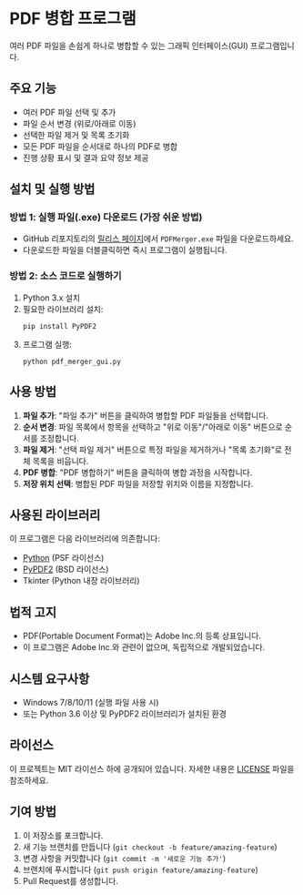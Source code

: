 # PDF 병합 프로그램

여러 PDF 파일을 손쉽게 하나로 병합할 수 있는 그래픽 인터페이스(GUI) 프로그램입니다.

## 주요 기능

- 여러 PDF 파일 선택 및 추가
- 파일 순서 변경 (위로/아래로 이동)
- 선택한 파일 제거 및 목록 초기화
- 모든 PDF 파일을 순서대로 하나의 PDF로 병합
- 진행 상황 표시 및 결과 요약 정보 제공

## 설치 및 실행 방법

### 방법 1: 실행 파일(.exe) 다운로드 (가장 쉬운 방법)

- GitHub 리포지토리의 [릴리스 페이지](https://github.com/nebulakes/pdf_merger/releases)에서 `PDFMerger.exe` 파일을 다운로드하세요.
- 다운로드한 파일을 더블클릭하면 즉시 프로그램이 실행됩니다.

### 방법 2: 소스 코드로 실행하기

1. Python 3.x 설치
2. 필요한 라이브러리 설치:
   ```
   pip install PyPDF2
   ```
3. 프로그램 실행:
   ```
   python pdf_merger_gui.py
   ```

## 사용 방법

1. **파일 추가**: "파일 추가" 버튼을 클릭하여 병합할 PDF 파일들을 선택합니다.
2. **순서 변경**: 파일 목록에서 항목을 선택하고 "위로 이동"/"아래로 이동" 버튼으로 순서를 조정합니다.
3. **파일 제거**: "선택 파일 제거" 버튼으로 특정 파일을 제거하거나 "목록 초기화"로 전체 목록을 비웁니다.
4. **PDF 병합**: "PDF 병합하기" 버튼을 클릭하여 병합 과정을 시작합니다.
5. **저장 위치 선택**: 병합된 PDF 파일을 저장할 위치와 이름을 지정합니다.

## 사용된 라이브러리

이 프로그램은 다음 라이브러리에 의존합니다:
- [Python](https://www.python.org/) (PSF 라이선스)
- [PyPDF2](https://pypi.org/project/PyPDF2/) (BSD 라이선스)
- Tkinter (Python 내장 라이브러리)

## 법적 고지

- PDF(Portable Document Format)는 Adobe Inc.의 등록 상표입니다.
- 이 프로그램은 Adobe Inc.와 관련이 없으며, 독립적으로 개발되었습니다.

## 시스템 요구사항

- Windows 7/8/10/11 (실행 파일 사용 시)
- 또는 Python 3.6 이상 및 PyPDF2 라이브러리가 설치된 환경

## 라이선스

이 프로젝트는 MIT 라이선스 하에 공개되어 있습니다. 자세한 내용은 [LICENSE](LICENSE) 파일을 참조하세요.

## 기여 방법

1. 이 저장소를 포크합니다.
2. 새 기능 브랜치를 만듭니다 (`git checkout -b feature/amazing-feature`)
3. 변경 사항을 커밋합니다 (`git commit -m '새로운 기능 추가'`)
4. 브랜치에 푸시합니다 (`git push origin feature/amazing-feature`)
5. Pull Request를 생성합니다.